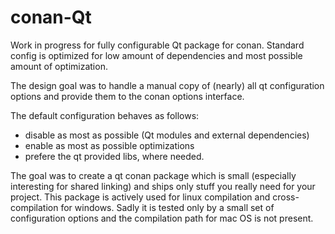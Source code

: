 # conan-Qt
Work in progress for fully configurable Qt package for conan. Standard config is optimized for low amount of dependencies and most possible amount of optimization.

The design goal was to handle a manual copy of (nearly) all qt configuration options and provide them to the conan options interface.

The default configuration behaves as follows:
 - disable as most as possible (Qt modules and external dependencies)
 - enable as most as possible optimizations
 - prefere the qt provided libs, where needed.

The goal was to create a qt conan package which is small (especially interesting for shared linking) and ships only stuff you really need for your project. This package is actively used for linux compilation and cross-compilation for windows. Sadly it is tested only by a small set of configuration options and the compilation path for mac OS is not present.
